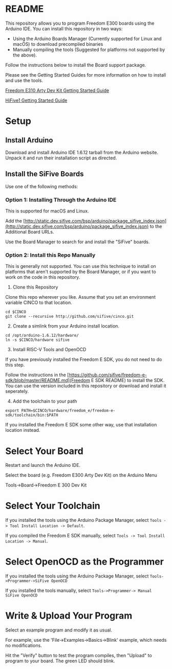 # README #

This repository allows you to program Freedom E300 boards using the Arduino IDE.
You can install this repository in two ways:

* Using the Arduino Boards Manager (Currently supported for Linux and macOS) to download precompiled binaries
* Manually compiling the tools (Suggested for platforms not supported by the above).

Follow the instructions below to install the Board support package.

Please see the Getting Started Guides for more information on how to install and use the tools.

[Freedom E310 Arty Dev Kit Getting Started Guide](https://dev.sifive.com/develop/freedom-e310-arty-dev-kit-v1-0/)

[HiFive1 Getting Started Guide](https://dev.sifive.com/hifive1/)

# Setup #

## Install Arduino ##

Download and install Arduino IDE 1.6.12 tarball from the Arduino website. Unpack it and run their installation script as directed.

## Install the SiFive Boards ##

Use one of the following methods:

### Option 1: Installing Through the Arduino IDE ###

This is supported for macOS and Linux.

Add the [http://static.dev.sifive.com/bsp/arduino/package_sifive_index.json](http://static.dev.sifive.com/bsp/arduino/package_sifive_index.json) to the Additional Board URLs.

Use the Board Manager to search for and install the "SiFive" boards.

### Option 2: Install this Repo Manually ###

This is generally not supported. You can use this technique to install on platforms that aren't supported by the Board Manager, or if you want to work on the code in this repository.

1. Clone this Repository

  Clone this repo wherever you like. Assume that you set an environment variable CINCO to that location.

  ```
  cd $CINCO
  git clone --recursive http://github.com/sifive/cinco.git
  ```

2. Create a simlink from your Arduino install location. 

  ```
  cd /opt/arduino-1.6.12/hardware/
  ln -s $CINCO/hardware sifive
  ```

3. Install RISC-V Tools and OpenOCD

  If you have previously installed the Freedom E SDK, you do not need
  to do this step.

  Follow the instructions in the [https://github.com/sifive/freedom-e-sdk/blob/master/README.md](Freedom E SDK README) to install the SDK. You can use the version included in this repository or download and install it seperately.

4. Add the toolchain to your path

  ```
  export PATH=$CINCO/hardware/freedom_e/freedom-e-sdk/toolchain/bin:$PATH
  ```

If you installed the Freedom E SDK some other way, use that installation
location instead.

# Select Your Board #

Restart and launch the Arduino IDE.

Select the board (e.g. Freedom E300 Arty Dev Kit) on the Arduino Menu

Tools->Board->Freedom E 300 Dev Kit

# Select Your Toolchain #

If you installed the tools using the Arduino Package Manager,
select `Tools -> Tool Install Location -> Default`.

If you compiled the Freedom E SDK manually,
select `Tools -> Tool Install Location -> Manual`.

# Select OpenOCD as the  Programmer #

If you installed the tools using the Arduino Package Manager,
select `Tools->Programmer->SiFive OpenOCD`

If you installed the tools manually, select
`Tools->Programmer-> Manual SiFive OpenOCD`

# Write & Upload Your Program #

Select an example program and modify it as usual.

For example, use the 'File->Examples->Basics->Blink' example, which needs
no modifications.

Hit the "Verify" button to test the program compiles,
then "Upload" to program to your board. The green LED should blink.
